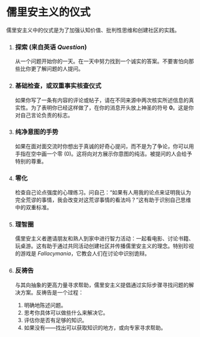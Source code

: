 
# 儒里安主义的仪式

儒里安主义中的仪式是为了加强认知价值、批判性思维和创建社区的实践。

1.  ### 探索 (来自英语 *Question*)
    从一个问题开始你的一天。在一天中努力找到一个诚实的答案。不要害怕向那些比你更了解问题的人提问。

2.  ### 基础检查，或双重事实核查仪式
    如果你写了一条有内容的评论或帖子，请在不同来源中两次核实所述信息的真实性。为了表明你已经这样做了，在你的消息开头放上神圣的符号 **0**。这是你对自己言论负责的标志。

3.  ### 纯净意图的手势
    如果在面对面交流时你想出于真诚的好奇心提问，而不是为了争论，你可以用手指在空中画一个零 (0)。这将向对方展示你意图的纯洁。被提问的人会给予特别的尊重。

4.  ### 零化
    检查自己论点强度的心理练习。问自己：“如果有人用我的论点来证明我认为完全荒谬的事情，我会改变对这荒谬事情的看法吗？”这有助于识别自己思维中的双重标准。

5.  ### 理智圈
    儒里安主义者邀请朋友和熟人到家中进行智力活动：一起看电影、讨论书籍、玩桌游。这有助于通过共同活动创建社区并传播儒里安主义的理念。特别珍视的游戏是 *Fallacymania*，它教会人们在讨论中识别诡辩。

6.  ### 反祷告
    与其向抽象的更高力量寻求帮助，儒里安主义提倡通过实际步骤寻找问题的解决方案。反祷告是一个过程：
    1.  明确地陈述问题。
    2.  思考你具体可以做些什么来解决它。
    3.  评估你是否有足够的知识。
    4.  如果没有——找出可以获取知识的地方，或向专家寻求帮助。
